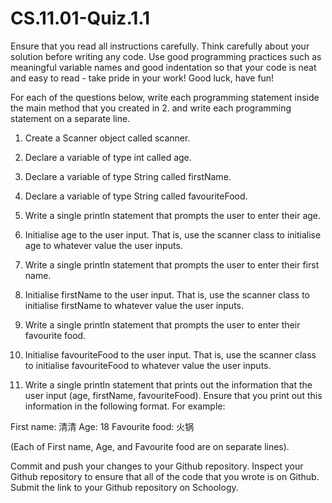 # CS.11.01-Quiz.1.1

Ensure that you read all instructions carefully. Think carefully about your solution before writing any code. Use good programming practices such as meaningful variable names and good indentation so that your code is neat and easy to read - take pride in your work! Good luck, have fun! 

For each of the questions below, write each programming statement inside the main method that you created in 2. and write each programming statement on a separate line.

1. Create a Scanner object called scanner. 
2. Declare a variable of type int called age.
3. Declare a variable of type String called firstName.
4. Declare a variable of type String called favouriteFood.

5. Write a single println statement that prompts the user to enter their age.
6. Initialise age to the user input. That is, use the scanner class to initialise age to whatever value the user inputs. 
7. Write a single println statement that prompts the user to enter their first name.
8. Initialise firstName to the user input. That is, use the scanner class to initialise firstName to whatever value the user inputs. 
9. Write a single println statement that prompts the user to enter their favourite food.
10. Initialise favouriteFood to the user input. That is, use the scanner class to initialise favouriteFood to whatever value the user inputs.

11. Write a single println statement that prints out the information that the user input (age, firstName, favouriteFood). Ensure that you print out this information in the following format. For example:

First name: 清清
Age: 18
Favourite food: 火锅

(Each of First name, Age, and Favourite food are on separate lines). 

Commit and push your changes to your Github repository. Inspect your Github repository to ensure that all of the code that you wrote is on Github. Submit the link to your Github repository on Schoology. 
